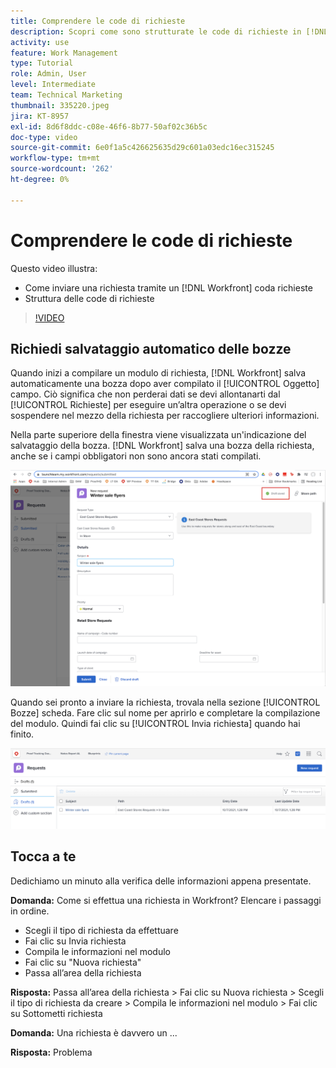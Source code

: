 ```yaml
---
title: Comprendere le code di richieste
description: Scopri come sono strutturate le code di richieste in [!DNL  Workfront] e come inviare una richiesta.
activity: use
feature: Work Management
type: Tutorial
role: Admin, User
level: Intermediate
team: Technical Marketing
thumbnail: 335220.jpeg
jira: KT-8957
exl-id: 8d6f8ddc-c08e-46f6-8b77-50af02c36b5c
doc-type: video
source-git-commit: 6e0f1a5c426625635d29c601a03edc16ec315245
workflow-type: tm+mt
source-wordcount: '262'
ht-degree: 0%

---
```


# Comprendere le code di richieste

Questo video illustra:

* Come inviare una richiesta tramite un [!DNL  Workfront] coda richieste
* Struttura delle code di richieste

>[!VIDEO](https://video.tv.adobe.com/v/335220/?quality=12&learn=on)

## Richiedi salvataggio automatico delle bozze

Quando inizi a compilare un modulo di richiesta, [!DNL Workfront] salva automaticamente una bozza dopo aver compilato il [!UICONTROL Oggetto] campo. Ciò significa che non perderai dati se devi allontanarti dal [!UICONTROL Richieste] per eseguire un’altra operazione o se devi sospendere nel mezzo della richiesta per raccogliere ulteriori informazioni.

Nella parte superiore della finestra viene visualizzata un&#39;indicazione del salvataggio della bozza. [!DNL Workfront] salva una bozza della richiesta, anche se i campi obbligatori non sono ancora stati compilati.

![immagine di una bozza di richiesta in fase di creazione](assets/queue-mgt-make-a-request-draft-1.png)

Quando sei pronto a inviare la richiesta, trovala nella sezione [!UICONTROL Bozze] scheda. Fare clic sul nome per aprirlo e completare la compilazione del modulo. Quindi fai clic su [!UICONTROL Invia richiesta] quando hai finito.

![immagine del richiamo di una bozza di richiesta](assets/queue-mgt-make-a-request-draft-2.png)

## Tocca a te

Dedichiamo un minuto alla verifica delle informazioni appena presentate.

**Domanda:** Come si effettua una richiesta in Workfront? Elencare i passaggi in ordine.

* Scegli il tipo di richiesta da effettuare
* Fai clic su Invia richiesta
* Compila le informazioni nel modulo
* Fai clic su &quot;Nuova richiesta&quot;
* Passa all’area della richiesta


**Risposta:** Passa all’area della richiesta > Fai clic su Nuova richiesta > Scegli il tipo di richiesta da creare > Compila le informazioni nel modulo > Fai clic su Sottometti richiesta

**Domanda:** Una richiesta è davvero un ...

**Risposta:** Problema

<!---
You can also access request drafts from the [!UICONTROL Select a Request Type] menu at the top of the window. Select an option from the [!UICONTROL Recent Drafts] section, or start a new request by picking a queue from the [!UICONTROL New Requests] section. Fill everything out like normal, then submit the request.

<!---
image
--->

<!---
Let's take a minute to review the information you were just presented.

How do you make a request in Workfront? List the steps in order.
Choose the request type you need to make
Click Submit request
Fill out the information on the form
Click "New Request"
Navigate to the request area

Answer: Navigate to the request area>Click New Request>Choose the request type you need to make>Fill out the information on the form>Click Submit request

A request is really an......

Answer: Issue
--->
